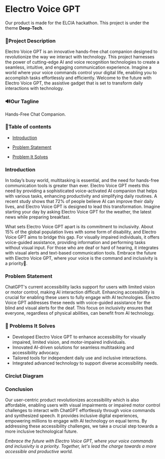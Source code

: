 # Electro Voice GPT 
Our product is made for the ELCIA hackathon. This project is under the theme **Deep-Tech**.

 ### 🌟Project Description 
 
 Electro Voice GPT is an innovative hands-free chat companion designed to revolutionize the way we interact with technology. This project harnesses the power of cutting-edge AI and voice recognition technologies to create a seamless, intuitive, and engaging communication experience. Imagine a world where your voice commands control your digital life, enabling you to accomplish tasks effortlessly and efficiently. Welcome to the future with Electro Voice GPT, the assistive gadget that is set to transform daily interactions with technology.

 ### 🔊Our Tagline 
Hands-Free Chat Companion. 

### 📝Table of contents
* [Introduction](#introduction)

* [Problem Statement](#problem-statement)

* [Problem It Solves](#problem-it-solves)

 ### Introduction 

In today’s busy world, multitasking is essential, and the need for hands-free communication tools is greater than ever. Electro Voice GPT meets this need by providing a sophisticated voice-activated AI companion that helps with various tasks, enhancing productivity and simplifying daily routines. A recent study shows that 72% of people believe AI can improve their daily lives, and Electro Voice GPT is designed to lead this transformation. Imagine starting your day by asking Electro Voice GPT for the weather, the latest news while preparing breakfast.

What sets Electro Voice GPT apart is its commitment to inclusivity. About 15% of the global population lives with some form of disability, and Electro Voice GPT aims to bridge this gap. For visually impaired individuals, it offers voice-guided assistance, providing information and performing tasks without visual input. For those who are deaf or hard of hearing, it integrates with visual alerts and text-based communication tools. Embrace the future with Electro Voice GPT, where your voice is the command and inclusivity is a priority🌟.

 ### Problem Statement 

ChatGPT's current accessibility lacks support for users with limited vision or motor control, making AI interaction difficult. Enhancing accessibility is crucial for enabling these users to fully engage with AI technologies. Electro Voice GPT addresses these needs with voice-guided assistance for the blind and visual alerts for the deaf. This focus on inclusivity ensures that everyone, regardless of physical abilities, can benefit from AI technology.

### 🔎 Problems It Solves 

* Developed Electro Voice GPT to enhance accessibility for visually impaired, limited vision, and motor-impaired individuals.
* Innovated AI-driven solutions for seamless multitasking and accessibility advocacy.
* Tailored tools for independent daily use and inclusive interactions.
* Integrated advanced technology to support diverse accessibility needs.

### Circiut Diagram


### Conclusion

Our user-centric product revolutionizes accessibility which is also affordable, enabling users with visual impairments or impaired motor control challenges to interact with ChatGPT effortlessly through voice commands and synthesized speech. It provides inclusive digital experiences, empowering millions to engage with AI technology on equal terms. By addressing these accessibility challenges, we take a crucial step towards a more inclusive technological future.

*Embrace the future with Electro Voice GPT, where your voice commands and inclusivity is a priority. Together, let's lead the charge towards a more accessible and productive world.*













 

